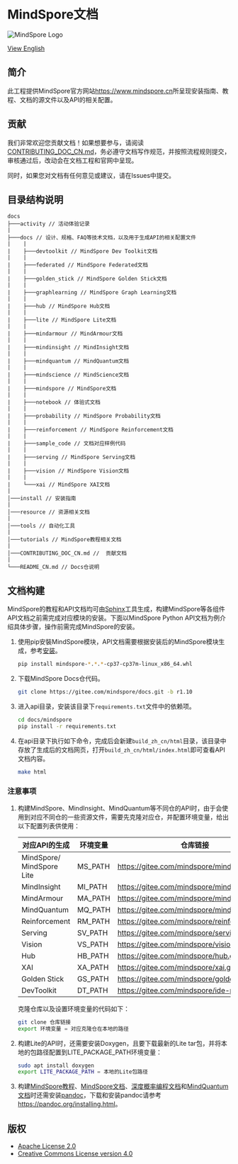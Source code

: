 # MindSpore文档

![MindSpore Logo](resource/MindSpore-logo.png)

[View English](./README.md)

## 简介

此工程提供MindSpore官方网站<https://www.mindspore.cn>所呈现安装指南、教程、文档的源文件以及API的相关配置。

## 贡献

我们非常欢迎您贡献文档！如果想要参与，请阅读[CONTRIBUTING_DOC_CN.md](./CONTRIBUTING_DOC_CN.md)，务必遵守文档写作规范，并按照流程规则提交，审核通过后，改动会在文档工程和官网中呈现。

同时，如果您对文档有任何意见或建议，请在Issues中提交。

## 目录结构说明

```text
docs
├───activity // 活动体验记录
|
├───docs // 设计、规格、FAQ等技术文档，以及用于生成API的相关配置文件
|    |
|    ├───devtoolkit // MindSpore Dev Toolkit文档
|    |
|    ├───federated // MindSpore Federated文档
|    |
|    ├───golden_stick // MindSpore Golden Stick文档
|    |
|    ├───graphlearning // MindSpore Graph Learning文档
|    |
|    ├───hub // MindSpore Hub文档
|    |
|    ├───lite // MindSpore Lite文档
|    |
|    ├───mindarmour // MindArmour文档
|    |
|    ├───mindinsight // MindInsight文档
|    |
|    ├───mindquantum // MindQuantum文档
|    |
|    ├───mindscience // MindScience文档
|    |
|    ├───mindspore // MindSpore文档
|    |
|    ├───notebook // 体验式文档
|    |
|    ├───probability // MindSpore Probability文档
|    |
|    ├───reinforcement // MindSpore Reinforcement文档
|    |
|    ├───sample_code // 文档对应样例代码
|    |
|    ├───serving // MindSpore Serving文档
|    |
|    ├───vision // MindSpore Vision文档
|    |
|    └───xai // MindSpore XAI文档
|
│───install // 安装指南
|
│───resource // 资源相关文档
|
│───tools // 自动化工具
|
│───tutorials // MindSpore教程相关文档
|
│───CONTRIBUTING_DOC_CN.md //  贡献文档
|
└───README_CN.md // Docs仓说明
```

## 文档构建

MindSpore的教程和API文档均可由[Sphinx](https://www.sphinx-doc.org/en/master/)工具生成，构建MindSpore等各组件API文档之前需完成对应模块的安装。下面以MindSpore Python API文档为例介绍具体步骤，操作前需完成MindSpore的安装。

1. 使用pip安裝MindSpore模块，API文档需要根据安装后的MindSpore模块生成，参考[安装](https://www.mindspore.cn/install)。

   ```bash
   pip install mindspore-*.*.*-cp37-cp37m-linux_x86_64.whl
   ```

2. 下载MindSpore Docs仓代码。

   ```bash
   git clone https://gitee.com/mindspore/docs.git -b r1.10
   ```

3. 进入api目录，安装该目录下`requirements.txt`文件中的依赖项。

   ```bash
   cd docs/mindspore
   pip install -r requirements.txt
   ```

4. 在api目录下执行如下命令，完成后会新建`build_zh_cn/html`目录，该目录中存放了生成后的文档网页，打开`build_zh_cn/html/index.html`即可查看API文档内容。

   ```bash
   make html
   ```

### 注意事项

1. 构建MindSpore、MindInsight、MindQuantum等不同仓的API时，由于会使用到对应不同仓的一些资源文件，需要先克隆对应仓，并配置环境变量，给出以下配置列表供使用：

   | 对应API的生成 | 环境变量 | 仓库链接 | 仓库名 |
   | ---- | ---- | ---- | ---- |
   | MindSpore/ MindSpore Lite | MS_PATH | <https://gitee.com/mindspore/mindspore.git> | mindspore |
   | MindInsight | MI_PATH | <https://gitee.com/mindspore/mindinsight.git> | mindinsight |
   | MindArmour | MA_PATH | <https://gitee.com/mindspore/mindarmour.git> | mindarmour |
   | MindQuantum | MQ_PATH | <https://gitee.com/mindspore/mindquantum.git> | mindquantum |
   | Reinforcement | RM_PATH | <https://gitee.com/mindspore/reinforcement.git> | reinforcement |
   | Serving | SV_PATH | <https://gitee.com/mindspore/serving.git> | serving |
   | Vision | VS_PATH | <https://gitee.com/mindspore/vision.git> | vision |
   | Hub | HB_PATH | <https://gitee.com/mindspore/hub.git> | hub |
   | XAI | XA_PATH | <https://gitee.com/mindspore/xai.git> | xai |
   | Golden Stick | GS_PATH | <https://gitee.com/mindspore/golden-stick.git> | golden_stick |
   | DevToolkit | DT_PATH | <https://gitee.com/mindspore/ide-plugin.git> | devtoolkit |

   克隆仓库以及设置环境变量的代码如下：

   ```bash
   git clone 仓库链接
   export 环境变量 = 对应克隆仓在本地的路径
   ```

2. 构建Lite的API时，还需要安装Doxygen，且要下载最新的Lite tar包，并将本地的包路径配置到LITE_PACKAGE_PATH环境变量：

      ```bash
      sudo apt install doxygen
      export LITE_PACKAGE_PATH = 本地的Lite包路径
      ```

3. 构建[MindSpore教程](https://gitee.com/mindspore/docs/tree/master/tutorials)、[MindSpore文档](https://gitee.com/mindspore/docs/tree/master/docs/mindspore)、[深度概率编程文档](https://gitee.com/mindspore/docs/tree/master/docs/probability/docs)和[MindQuantum文档](https://gitee.com/mindspore/docs/tree/master/docs/mindquantum/docs)时还需安装[pandoc](https://pandoc.org/)，下载和安装pandoc请参考<https://pandoc.org/installing.html>。

## 版权

- [Apache License 2.0](LICENSE)
- [Creative Commons License version 4.0](LICENSE-CC-BY-4.0)
